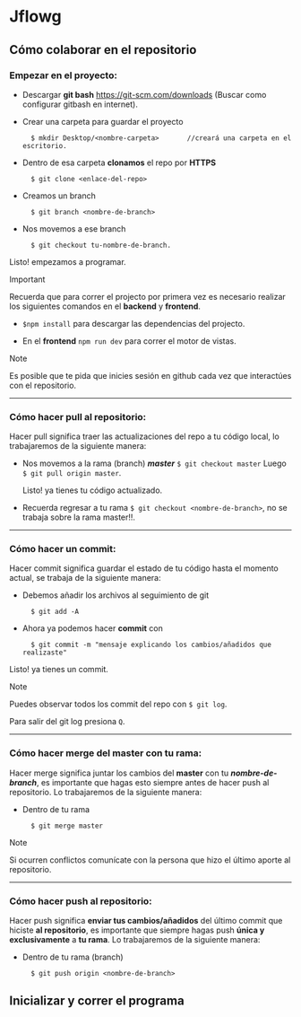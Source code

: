 # Jflowg

## Cómo colaborar en el repositorio

### Empezar en el proyecto:
- Descargar **git bash** https://git-scm.com/downloads (Buscar como configurar gitbash en internet).

- Crear una carpeta para guardar el proyecto 
  
        $ mkdir Desktop/<nombre-carpeta>       //creará una carpeta en el escritorio.
- Dentro de esa carpeta **clonamos** el repo por **HTTPS** 
        
        $ git clone <enlace-del-repo>
- Creamos un branch

        $ git branch <nombre-de-branch>
- Nos movemos a ese branch 
    
        $ git checkout tu-nombre-de-branch.
Listo! empezamos a programar. 
>[!IMPORTANT]
>Recuerda que para correr el projecto por primera vez es necesario realizar los siguientes comandos en el **backend** y **frontend**.
>
>-  `$npm install` para descargar las dependencias del projecto.
>
>- En el **frontend** `npm run dev` para correr el motor de vistas.

>[!NOTE]
>Es posible que te pida que inicies sesión en github cada vez que interactúes con el repositorio.
---
### Cómo hacer pull al repositorio:
Hacer pull significa traer las actualizaciones del repo a tu código local, lo trabajaremos de la siguiente manera:

- Nos movemos a la rama (branch) ***master*** `$ git checkout master` Luego `$ git pull origin master`. 
  
  Listo! ya tienes tu código actualizado.

- Recuerda regresar a tu rama `$ git checkout <nombre-de-branch>`, no se trabaja sobre la rama master!!.
---
### Cómo hacer un commit:
Hacer commit significa guardar el estado de tu código hasta el momento actual, se trabaja de la siguiente manera:

- Debemos añadir los archivos al seguimiento de git 
        
        $ git add -A
        
- Ahora ya podemos hacer **commit** con 
    
        $ git commit -m "mensaje explicando los cambios/añadidos que realizaste"
Listo! ya tienes un commit.

>[!NOTE]
>Puedes observar todos los commit del repo con `$ git log`. 
>
>Para salir del git log presiona `Q`.

--- 
### Cómo hacer merge del master con tu rama:
Hacer merge significa juntar los cambios del **master** con tu ***nombre-de-branch***, es importante que hagas esto siempre antes de hacer push al repositorio. Lo trabajaremos de la siguiente manera:

- Dentro de tu rama 
        
        $ git merge master
    
>[!NOTE]
>Si ocurren conflictos comunícate con la persona que hizo el último aporte al repositorio.
---
### Cómo hacer push al repositorio:
Hacer push significa **enviar tus cambios/añadidos** del último commit que hiciste **al repositorio**, es importante que siempre hagas push **única y exclusivamente** a **tu rama**. Lo trabajaremos de la siguiente manera:

- Dentro de tu rama (branch)
  
        $ git push origin <nombre-de-branch>

## Inicializar y correr el programa
